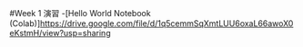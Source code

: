 #Week 1 演習
-[Hello World Notebook (Colab)]https://drive.google.com/file/d/1q5cemmSqXmtLUU6oxaL66awoX0eKstmH/view?usp=sharing
